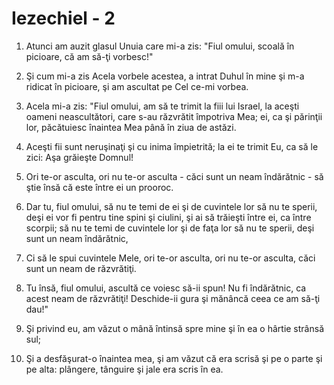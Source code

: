 # Iezechiel - 2

1. Atunci am auzit glasul Unuia care mi-a zis: "Fiul omului, scoală în picioare, că am să-ţi vorbesc!" 

2. Şi cum mi-a zis Acela vorbele acestea, a intrat Duhul în mine şi m-a ridicat în picioare, şi am ascultat pe Cel ce-mi vorbea. 

3. Acela mi-a zis: "Fiul omului, am să te trimit la fiii lui Israel, la aceşti oameni neascultători, care s-au răzvrătit împotriva Mea; ei, ca şi părinţii lor, păcătuiesc înaintea Mea până în ziua de astăzi. 

4. Aceşti fii sunt neruşinaţi şi cu inima împietrită; la ei te trimit Eu, ca să le zici: Aşa grăieşte Domnul! 

5. Ori te-or asculta, ori nu te-or asculta - căci sunt un neam îndărătnic - să ştie însă că este între ei un prooroc. 

6. Dar tu, fiul omului, să nu te temi de ei şi de cuvintele lor să nu te sperii, deşi ei vor fi pentru tine spini şi ciulini, şi ai să trăieşti între ei, ca între scorpii; să nu te temi de cuvintele lor şi de faţa lor să nu te sperii, deşi sunt un neam îndărătnic, 

7. Ci să le spui cuvintele Mele, ori te-or asculta, ori nu te-or asculta, căci sunt un neam de răzvrătiţi. 

8. Tu însă, fiul omului, ascultă ce voiesc să-ii spun! Nu fi îndărătnic, ca acest neam de răzvrătiţi! Deschide-ii gura şi mănâncă ceea ce am să-ţi dau!" 

9. Şi privind eu, am văzut o mână întinsă spre mine şi în ea o hârtie strânsă sul; 

10. Şi a desfăşurat-o înaintea mea, şi am văzut că era scrisă şi pe o parte şi pe alta: plângere, tânguire şi jale era scris în ea. 

